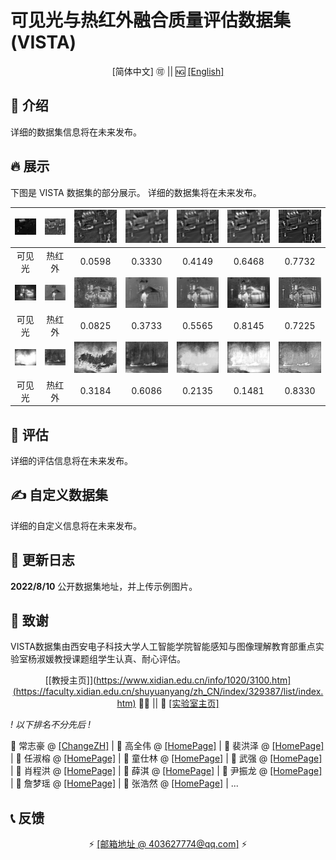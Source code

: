 # 可见光与热红外融合质量评估数据集 (VISTA) 



</div>

<!--中/英 文档切换-->

<div align="center">

[简体中文] 🉑 || 🆖 [[English]](README.md)


</div>



## 📝 介绍

详细的数据集信息将在未来发布。

## 🔥 展示

下图是 VISTA 数据集的部分展示。 详细的数据集将在未来发布。

|           ![](demo/Vis/2.jpg)            |           ![](demo/Inf/2.jpg)            |           ![](demo/CBF/2.jpg)            |           ![](demo/GTF/2.jpg)            |           ![](demo/NestFuse/2.jpg)            |           ![](demo/CNN/2.jpg)            |           ![](demo/MDLATLRR/2.jpg)            |
| :--------------------------------------: | :--------------------------------------: | :--------------------------------------: | :--------------------------------------: | :-------------------------------------------: | :--------------------------------------: | :-------------------------------------------: |
|                  可见光                  |                  热红外                  |                  0.0598                  |                  0.3330                  |                    0.4149                     |                  0.6468                  |                    0.7732                     |
|      ![](demo/Vis/Kaptein_1654.jpg)      |      ![](demo/Inf/Kaptein_1654.jpg)      |      ![](demo/CBF/Kaptein_1654.jpg)      |      ![](demo/GTF/Kaptein_1654.jpg)      |      ![](demo/NestFuse/Kaptein_1654.jpg)      |      ![](demo/CNN/Kaptein_1654.jpg)      |      ![](demo/MDLATLRR/Kaptein_1654.jpg)      |
|                  可见光                  |                  热红外                  |                  0.0825                  |                  0.3733                  |                    0.5565                     |                  0.8145                  |                    0.7225                     |
| ![](demo/Vis/soldier_behind_smoke_2.jpg) | ![](demo/Inf/soldier_behind_smoke_2.jpg) | ![](demo/CBF/soldier_behind_smoke_2.jpg) | ![](demo/GTF/soldier_behind_smoke_2.jpg) | ![](demo/NestFuse/soldier_behind_smoke_2.jpg) | ![](demo/CNN/soldier_behind_smoke_2.jpg) | ![](demo/MDLATLRR/soldier_behind_smoke_2.jpg) |
|                  可见光                  |                  热红外                  |                  0.3184                  |                  0.6086                  |                    0.2135                     |                  0.1481                  |                    0.8330                     |

## 🧰 评估

详细的评估信息将在未来发布。

## ✍ 自定义数据集

详细的自定义信息将在未来发布。

## 🔧 更新日志

**2022/8/10** 公开数据集地址，并上传示例图片。

## 🌸 致谢

VISTA数据集由西安电子科技大学人工智能学院智能感知与图像理解教育部重点实验室杨淑媛教授课题组学生认真、耐心评估。

</div>

<div align="center">


[[教授主页]](https://www.xidian.edu.cn/info/1020/3100.htm](https://faculty.xidian.edu.cn/shuyuanyang/zh_CN/index/329387/list/index.htm) 👩‍🏫 || 🏫 [[实验室主页]](https://ipiu.xidian.edu.cn/)

</div>

*! 以下排名不分先后 !*

📍 常志豪 @ [[ChangeZH]](https://github.com/ChangeZH) | 📍 高全伟 @ [[HomePage]]() | 📍 裴洪泽 @ [[HomePage]]() | 📍 任淑榕 @ [[HomePage]]() | 📍 童仕林 @ [[HomePage]]() | 📍 武强 @ [[HomePage]]() | 📍 肖程洪 @ [[HomePage]]() | 📍 薛淇 @ [[HomePage]]() | 📍 尹振龙 @ [[HomePage]]() | 📍 詹梦瑶 @ [[HomePage]]() | 📍 张浩然 @ [[HomePage]]() | ...

## 📞 反馈

</div>

<div align="center">

⚡ [[邮箱地址 @ 403627774@qq.com]](403627774@qq.com) ⚡

</div>
